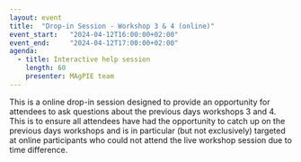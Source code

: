 ```yaml
---
layout: event
title:  "Drop-in Session - Workshop 3 & 4 (online)"
event_start:   "2024-04-12T16:00:00+02:00"
event_end:     "2024-04-12T17:00:00+02:00"
agenda:
  - title: Interactive help session
    length: 60
    presenter: MAgPIE team
---
```

This is a online drop-in session designed to provide an opportunity for attendees to ask questions about the previous days workshops 3 and 4. This is to ensure all attendees have had the opportunity to catch up on the previous days workshops and is in particular (but not exclusively) targeted at online participants who could not attend the live workshop session due to time difference.